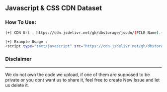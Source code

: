 <h2>Javascript & CSS CDN Dataset</h2>

### How To Use:
```bash
[+] CDN Url : https://cdn.jsdelivr.net/gh/dbstorage/jscdn/(FILE Name).(Extension)

[+] Example Usage :
<script type="text/javascript" src="https://cdn.jsdelivr.net/gh/dbstorage/jscdn/jquery.min.js"></script>

```
### Disclaimer
-----
We do not own the code we upload, if one of them are supposed to be private or you dont want us to share it, feel free to create New Issue and let us delete it.
